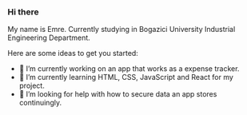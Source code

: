 ### Hi there
My name is Emre. Currently studying in Bogazici University Industrial Engineering Department.

Here are some ideas to get you started:

- 🔭 I’m currently working on an app that works as a expense tracker.
- 🌱 I’m currently learning HTML, CSS, JavaScript and React for my project.
- 🤔 I’m looking for help with how to secure data an app stores continuingly.
